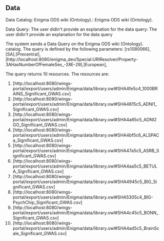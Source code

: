 

## Data

Data Catalog: Enigma ODS wiki (Ontology).: Enigma ODS wiki (Ontology).

Data Query: The user didin't provide an explanation for the data query: The user didin't provide an explanation for the data query


The system sends a Data Query on the Enigma ODS wiki (Ontology). catalog. The query is defined by the following parameters: [rs1080066],[SA],[Precentral],[http://localhost:8080/enigma_dev/Special:URIResolver/Property-3AHasNumberOfFemaleSex_-28E-29],[European],

The query returns 10 resources. The resources are:
1. [http://localhost:8080/wings-portal/export/users/admin/Enigma/data/library.owl#SHA4fe5c4_1000BRAINS_Significant_GWAS.csv]
2. [http://localhost:8080/wings-portal/export/users/admin/Enigma/data/library.owl#SHA4815c5_ADNI1_Significant_GWAS.csv]
3. [http://localhost:8080/wings-portal/export/users/admin/Enigma/data/library.owl#SHA4a85c5_ADNI2GO_Significant_GWAS.csv]
4. [http://localhost:8080/wings-portal/export/users/admin/Enigma/data/library.owl#SHA4bf5c6_ALSPACa_Significant_GWAS.csv]
5. [http://localhost:8080/wings-portal/export/users/admin/Enigma/data/library.owl#SHA47a5c5_ASRB_Significant_GWAS.csv]
6. [http://localhost:8080/wings-portal/export/users/admin/Enigma/data/library.owl#SHA4aa5c5_BETULA_Significant_GWAS.csv]
7. [http://localhost:8080/wings-portal/export/users/admin/Enigma/data/library.owl#SHA4945c5_BIG_Significant_GWAS.csv]
8. [http://localhost:8080/wings-portal/export/users/admin/Enigma/data/library.owl#SHA5305c4_BIG-PsychChip_Significant_GWAS.csv]
9. [http://localhost:8080/wings-portal/export/users/admin/Enigma/data/library.owl#SHA4c45c5_BONN_Significant_GWAS.csv]
10. [http://localhost:8080/wings-portal/export/users/admin/Enigma/data/library.owl#SHA4ad5c5_BrainScale_Significant_GWAS.csv]


